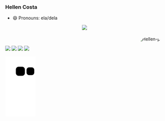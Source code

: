 ### Hellen Costa

- 😄 Pronouns: ela/dela

<div align="center">
  <a href="https://github.com/HellenCSilva"

  <img height="143em" src="https://github-readme-stats.vercel.app/api?username=HellenCSilva&show_icons=true&theme=dracula&include_all_commits=true&count_private=true%22/%3E">

  <img height="143em" src="https://github-readme-stats.vercel.app/api/top-langs/?username=HellenCSilva&layout=compact&langs_count=7&theme=dracula%22/%3E">
</div>

<div style="display: inline_block"><br>
  <img align="right" alt="Hellen-pic" height="143" style="border-radius:50px;" src="https://media.discordapp.net/attachments/946412500998557769/956989719198187620/git.gif.gif?width=582&height=586%22%3E">
</div>

  ##
 
<div> 
  <a href="https://www.instagram.com/ei.hellen/" target="_blank"><img src="https://img.shields.io/badge/-Instagram-%23E4405F?style=for-the-badge&logo=instagram&logoColor=white" target="_blank"></a>
 <a href="https://discord.gg/Hellen Costa#6412" target="_blank"><img src="https://img.shields.io/badge/Discord-7289DA?style=for-the-badge&logo=discord&logoColor=white" target="_blank"></a> 
  <a href = "mailto:hellencosta2012@gmail.com"><img src="https://img.shields.io/badge/-Gmail-%23333?style=for-the-badge&logo=gmail&logoColor=white" target="_blank"></a>
  <a href="https://www.linkedin.com/in/costahellen/" target="_blank"><img src="https://img.shields.io/badge/-LinkedIn-%230077B5?style=for-the-badge&logo=linkedin&logoColor=white" target="_blank"></a> 
 
  ![Snake animation](https://github.com/Ana-Luiza-Ferreira/Ana-Luiza-Ferreira/blob/output/github-contribution-grid-snake.svg)
 
</div>
